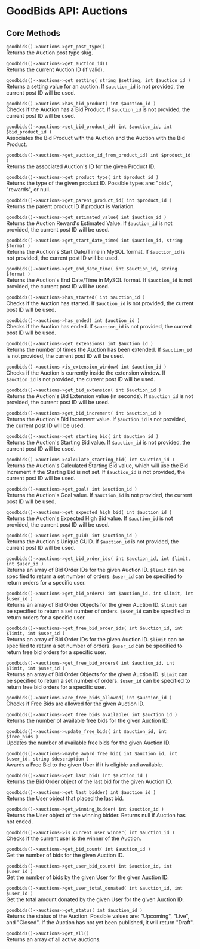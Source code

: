 # GoodBids API: Auctions

## Core Methods

`goodbids()->auctions->get_post_type()`  
Returns the Auction post type slug.

`goodbids()->auctions->get_auction_id()`  
Returns the current Auction ID (if valid).

`goodbids()->auctions->get_setting( string $setting, int $auction_id )`  
Returns a setting value for an auction. If `$auction_id` is not provided, the current post ID will be used.

`goodbids()->auctions->has_bid_product( int $auction_id )`  
Checks if the Auction has a Bid Product. If `$auction_id` is not provided, the current post ID will be used.

`goodbids()->auctions->set_bid_product_id( int $auction_id, int $bid_product_id )`  
Associates the Bid Product with the Auction and the Auction with the Bid Product.

`goodbids()->auctions->get_auction_id_from_product_id( int $product_id )`  
Returns the associated Auction's ID for the given Product ID.

`goodbids()->auctions->get_product_type( int $product_id )`  
Returns the type of the given product ID. Possible types are: "bids", "rewards", or null.

`goodbids()->auctions->get_parent_product_id( int $product_id )`  
Returns the parent product ID if product is Variation.

`goodbids()->auctions->get_estimated_value( int $auction_id )`  
Returns the Auction Reward's Estimated Value. If `$auction_id` is not provided, the current post ID will be used.

`goodbids()->auctions->get_start_date_time( int $auction_id, string $format )`  
Returns the Auction's Start Date/Time in MySQL format. If `$auction_id` is not provided, the current post ID will be used.

`goodbids()->auctions->get_end_date_time( int $auction_id, string $format )`  
Returns the Auction's End Date/Time in MySQL format. If `$auction_id` is not provided, the current post ID will be used.

`goodbids()->auctions->has_started( int $auction_id )`  
Checks if the Auction has started. If `$auction_id` is not provided, the current post ID will be used.

`goodbids()->auctions->has_ended( int $auction_id )`  
Checks if the Auction has ended. If `$auction_id` is not provided, the current post ID will be used.

`goodbids()->auctions->get_extensions( int $auction_id )`  
Returns the number of times the Auction has been extended. If `$auction_id` is not provided, the current post ID will be used.

`goodbids()->auctions->is_extension_window( int $auction_id )`  
Checks if the Auction is currently inside the extension window. If `$auction_id` is not provided, the current post ID will be used.

`goodbids()->auctions->get_bid_extension( int $auction_id )`  
Returns the Auction's Bid Extension value (in seconds). If `$auction_id` is not provided, the current post ID will be used.

`goodbids()->auctions->get_bid_increment( int $auction_id )`  
Returns the Auction's Bid Increment value. If `$auction_id` is not provided, the current post ID will be used.

`goodbids()->auctions->get_starting_bid( int $auction_id )`  
Returns the Auction's Starting Bid value. If `$auction_id` is not provided, the current post ID will be used.

`goodbids()->auctions->calculate_starting_bid( int $auction_id )`  
Returns the Auction's Calculated Starting Bid value, which will use the Bid Increment if the Starting Bid is not set. If `$auction_id` is not provided, the current post ID will be used.

`goodbids()->auctions->get_goal( int $auction_id )`  
Returns the Auction's Goal value. If `$auction_id` is not provided, the current post ID will be used.

`goodbids()->auctions->get_expected_high_bid( int $auction_id )`  
Returns the Auction's Expected High Bid value. If `$auction_id` is not provided, the current post ID will be used.

`goodbids()->auctions->get_guid( int $auction_id )`  
Returns the Auction's Unique GUID. If `$auction_id` is not provided, the current post ID will be used.

`goodbids()->auctions->get_bid_order_ids( int $auction_id, int $limit, int $user_id )`  
Returns an array of Bid Order IDs for the given Auction ID. `$limit` can be specified to return a set number of orders. `$user_id` can be specified to return orders for a specific user.

`goodbids()->auctions->get_bid_orders( int $auction_id, int $limit, int $user_id )`  
Returns an array of Bid Order Objects for the given Auction ID. `$limit` can be specified to return a set number of orders. `$user_id` can be specified to return orders for a specific user.

`goodbids()->auctions->get_free_bid_order_ids( int $auction_id, int $limit, int $user_id )`  
Returns an array of Bid Order IDs for the given Auction ID. `$limit` can be specified to return a set number of orders. `$user_id` can be specified to return free bid orders for a specific user.

`goodbids()->auctions->get_free_bid_orders( int $auction_id, int $limit, int $user_id )`  
Returns an array of Bid Order Objects for the given Auction ID. `$limit` can be specified to return a set number of orders. `$user_id` can be specified to return free bid orders for a specific user.

`goodbids()->auctions->are_free_bids_allowed( int $auction_id )`  
Checks if Free Bids are allowed for the given Auction ID.

`goodbids()->auctions->get_free_bids_available( int $auction_id )`  
Returns the number of available free bids for the given Auction ID.

`goodbids()->auctions->update_free_bids( int $auction_id, int $free_bids )`  
Updates the number of available free bids for the given Auction ID.

`goodbids()->auctions->maybe_award_free_bid( int $auction_id, int $user_id, string $description )`  
Awards a Free Bid to the given User if it is eligible and available.

`goodbids()->auctions->get_last_bid( int $auction_id )`  
Returns the Bid Order object of the last bid for the given Auction ID.

`goodbids()->auctions->get_last_bidder( int $auction_id )`  
Returns the User object that placed the last bid.

`goodbids()->auctions->get_winning_bidder( int $auction_id )`  
Returns the User object of the winning bidder. Returns null if Auction has not ended.

`goodbids()->auctions->is_current_user_winner( int $auction_id )`  
Checks if the current user is the winner of the Auction.

`goodbids()->auctions->get_bid_count( int $auction_id )`  
Get the number of bids for the given Auction ID.

`goodbids()->auctions->get_user_bid_count( int $auction_id, int $user_id )`  
Get the number of bids by the given User for the given Auction ID.

`goodbids()->auctions->get_user_total_donated( int $auction_id, int $user_id )`  
Get the total amount donated by the given User for the given Auction ID.

`goodbids()->auctions->get_status( int $auction_id )`  
Returns the status of the Auction. Possible values are: "Upcoming", "Live", and "Closed". If the Auction has not yet been published, it will return "Draft".

`goodbids()->auctions->get_all()`  
Returns an array of all active auctions.
